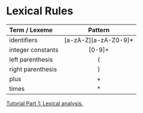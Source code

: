 # Lexical Rules

| Term / Lexeme     | Pattern              |
| :---------------- | :------------------: |
| identifiers       | [a-zA-Z][a-zA-Z0-9]* |
| integer constants | [0-9]+               |
| left parenthesis  | (                    |
| right parenthesis | )                    |
| plus              | +                    |
| times             | *                    |

[Tutorial Part 1: Lexical analysis.](https://borismix.github.io/SimpleCompiler/01-Lexer.html)
